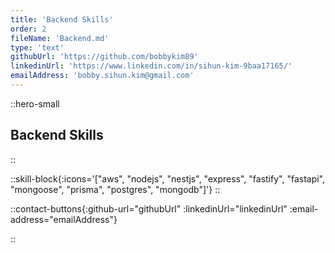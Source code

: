 ```yaml
---
title: 'Backend Skills'
order: 2
fileName: 'Backend.md'
type: 'text'
githubUrl: 'https://github.com/bobbykim89'
linkedinUrl: 'https://www.linkedin.com/in/sihun-kim-9baa17165/'
emailAddress: 'bobby.sihun.kim@gmail.com'
---
```


::hero-small

## Backend Skills

::

::skill-block{:icons='["aws", "nodejs", "nestjs", "express", "fastify", "fastapi", "mongoose", "prisma", "postgres", "mongodb"]'}
::

::contact-buttons{:github-url="githubUrl" :linkedinUrl="linkedinUrl" :email-address="emailAddress"}

::
